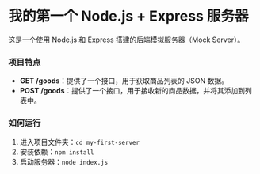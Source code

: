 # 我的第一个 Node.js + Express 服务器

这是一个使用 Node.js 和 Express 搭建的后端模拟服务器（Mock Server）。

### 项目特点

- **GET /goods**：提供了一个接口，用于获取商品列表的 JSON 数据。
- **POST /goods**：提供了一个接口，用于接收新的商品数据，并将其添加到列表中。

### 如何运行

1.  进入项目文件夹：`cd my-first-server`
2.  安装依赖：`npm install`
3.  启动服务器：`node index.js`
